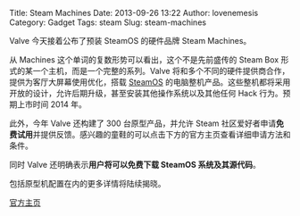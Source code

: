 Title: Steam Machines
Date: 2013-09-26 13:22
Author: lovenemesis
Category: Gadget
Tags: steam
Slug: steam-machines

Valve 今天接着公布了预装 SteamOS 的硬件品牌 Steam Machines。

从 Machines 这个单词的复数形势可以看出，这个不是先前盛传的 Steam Box
形式的某一个主机，而是一个完整的系列。Valve
将和多个不同的硬件提供商合作，提供为客厅大屏幕使用优化，搭载
[SteamOS](http://linuxtoy.org/archives/steamos.html)
的电脑整机产品。这些整机都将采用开放的设计，允许后期升级，甚至安装其他操作系统以及其他任何
Hack 行为。预期上市时间 2014 年。

此外，今年 Valve 还构建了 300 台原型产品，并允许 Steam
社区爱好者申请**免费试用**并提供反馈。感兴趣的童鞋的可以点击下方的官方主页查看详细申请方法和条件。

同时 Valve 还明确表示**用户将可以免费下载 SteamOS 系统及其源代码**。

包括原型机配置在内的更多详情将陆续揭晓。

[官方主页](http://store.steampowered.com/livingroom/SteamMachines/)
